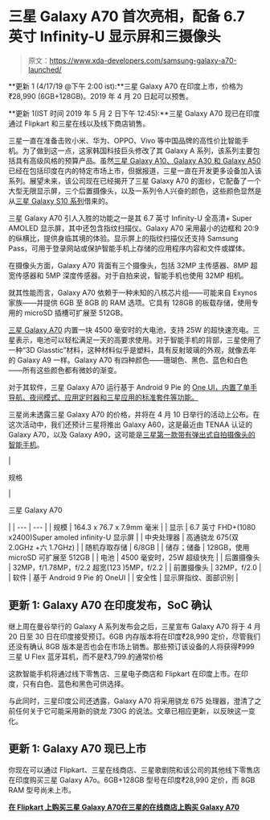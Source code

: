 # 三星 Galaxy A70 首次亮相，配备 6.7 英寸 Infinity-U 显示屏和三摄像头

> 原文：<https://www.xda-developers.com/samsung-galaxy-a70-launched/>

**更新 1 (4/17/19 @下午 2:00 ist):**三星 Galaxy A70 在印度上市，价格为₹28,990 (6GB+128GB)。2019 年 4 月 20 日起可以预售。

**更新 1(IST 时间 2019 年 5 月 2 日下午 12:45):**三星 Galaxy A70 现已在印度通过 Flipkart 和三星在线以及线下商店销售。

三星一直在准备击败小米、华为、OPPO、Vivo 等中国品牌的高性价比智能手机。为了做到这一点，这家韩国科技巨头修改了其 Galaxy A 系列，该系列主要包括具有高级风格的预算产品。虽然[三星 Galaxy A10、Galaxy A30 和 Galaxy A50](https://www.xda-developers.com/samsung-galaxy-a10-galaxy-a30-galaxy-a50-india-launch/) 已经在包括印度在内的特定市场上市，但据报道，三星一直在开发更多设备加入该系列。展望未来，该公司现在已经揭开了三星 Galaxy A70 的面纱，它配备了一个大型无限显示屏，三个后置摄像头，以及一系列令人兴奋的颜色，这些颜色显然是从[三星 Galaxy S10 系列](https://www.xda-developers.com/samsung-galaxy-s10-s10-and-s10e-launch-with-the-snapdragon-855-ultrasonic-in-display-fingerprint-scanners-reverse-wireless-charging-and-a-whole-lot-more/)借来的。

三星 Galaxy A70 引人入胜的功能之一是其 6.7 英寸 Infinity-U 全高清+ Super AMOLED 显示屏，其中还包含指纹扫描仪。Galaxy A70 采用最小的边框和 20:9 的纵横比，提供身临其境的体验。显示屏上的指纹扫描仪还支持 Samsung Pass，可用于登录网站或保护智能手机上存储的应用程序内容和文件或媒体。

在摄像头方面，Galaxy A70 背面有三个摄像头，包括 32MP 主传感器、8MP 超宽传感器和 5MP 深度传感器。对于自拍来说，智能手机也使用 32MP 相机。

就其性能而言，Galaxy A70 依赖于一种未知的八核芯片组——可能来自 Exynos 家族——并提供 6GB 至 8GB 的 RAM 选项。它具有 128GB 的板载存储，使用专用的 microSD 插槽可扩展至 512GB。

[三星 Galaxy A70](http://www.samsungmobilepress.com/resources/galaxy_a70) 内置一块 4500 毫安时的大电池，支持 25W 的超快速充电。三星表示，电池可以轻松满足一天的高要求使用。对于智能手机的背部，三星使用了一种“3D Glasstic”材料，这种材料似乎是塑料，具有反射玻璃的外观，就像去年的 Galaxy A9 一样。Galaxy A70 有四种颜色——珊瑚色、黑色、蓝色和白色——所有这些颜色都有微妙的渐变。

对于其软件，三星 Galaxy A70 运行基于 Android 9 Pie 的 [One UI，内置了单手导航、夜间模式、应用定时器和三星应用的标准套件等功能。](https://www.xda-developers.com/samsung-one-ui-review-android-pie-galaxy-s9-galaxy-note-9/)

三星尚未透露三星 Galaxy A70 的价格，并将在 4 月 10 日举行的活动上公布。在这次活动中，我们还预计三星将推出 Galaxy A60，这是最近由 TENAA 认证的 Galaxy A70，以及 Galaxy A90，这可能是[三星第一款带有弹出式自拍摄像头的智能手机](https://www.xda-developers.com/samsung-galaxy-a90-notchless-display/)。

| 

规格

 | 

三星 Galaxy A70

 |
| --- | --- |
| 规模 | 164.3 x 76.7 x 7.9mm 毫米 |
| 显示 | 6.7 英寸 FHD+(1080 x2400)Super amoled infinity-U 显示屏 |
| 中央处理器 | 高通骁龙 675(双 2.0GHz +六 1.7GHz) |
| 随机存取存储 | 6/8GB |
| 储存；储备 | 128GB，使用 microSD 可扩展至 512GB |
| 电池 | 4500 毫安时，25W 超级快充 |
| 后置摄像头 | 32MP，f/1.78MP，f/2.2 超宽(123 )5MP，f/2.2 |
| 前置摄像头 | 32MP，f/2.0 |
| 软件 | 基于 Android 9 Pie 的 OneUI |
| 安全性 | 显示屏指纹、面部识别 |

## 更新 1: Galaxy A70 在印度发布，SoC 确认

继上周在曼谷举行的 Galaxy A 系列发布会之后，三星宣布 Galaxy A70 将于 4 月 20 日至 30 日在印度接受预订。6GB 内存版本将在印度₹28,990 定价，尽管我们还没有确认 8GB 版本是否也会在市场上销售。那些预订该设备的人将获得₹999 三星 U Flex 蓝牙耳机，而不是₹3,799.的通常价格

这款智能手机将通过线下零售店、三星电子商店和 Flipkart 在印度上市。在印度，只有白色、蓝色和黑色可供选择。

与此同时，三星印度公司还透露，Galaxy A70 将采用骁龙 675 处理器，澄清了之前任何关于它可能采用新的骁龙 730G 的说法。文章已相应更新，以反映这一变化。

## 更新 1: Galaxy A70 现已上市

你现在可以通过 Flipkart、三星在线商店、三星歌剧院和该公司的其他线下零售店在印度购买三星 Galaxy A7o。6GB+128GB 型号在印度₹28,990 定价，而 8GB RAM 型号尚未上市。

[**在 Flipkart 上购买三星 Galaxy A70**](https://www.flipkart.com/samsung-galaxy-a70-white-128-gb/p/itmffhc7n8grkazb)[**在三星的在线商店上购买 Galaxy A70**](https://shop-links.co/link/?exclusive=1&publisher_slug=xda&article_name=%5BUpdate%3A+Available+in+India+for+%E2%82%B928%2C990%5D+Samsung+Galaxy+A70+debuts+with+6.7%22+Infinity-U+AMOLED%2C+32MP+front+and+rear+cameras%2C+25W+fast+charging&article_url=https%3A%2F%2Fwww.xda-developers.com%2Fsamsung-galaxy-a70-launched%2F&u1=UUxdaUeUpU24199&url=https%3A%2F%2Fwww.samsung.com%2Fin%2Fsmartphones%2Fgalaxy-a%2F&ourl=https%3A%2F%2Fwww.samsung.com%2Fin%2Fsmartphones%2Fgalaxy-a70-a705g%2FSM-A705GZKHINS%2F)